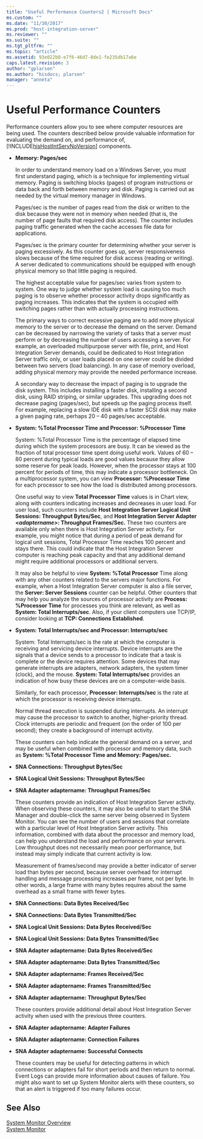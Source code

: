 ```yaml
---
title: "Useful Performance Counters2 | Microsoft Docs"
ms.custom: ""
ms.date: "11/30/2017"
ms.prod: "host-integration-server"
ms.reviewer: ""
ms.suite: ""
ms.tgt_pltfrm: ""
ms.topic: "article"
ms.assetid: 93e022b8-e7f6-46d7-8de1-fe235db17a6e
caps.latest.revision: 3
author: "gplarsen"
ms.author: "hisdocs; plarsen"
manager: "anneta"
---
```

# Useful Performance Counters
Performance counters allow you to see where computer resources are being used. The counters described below provide valuable information for evaluating the demand on, and performance of, [!INCLUDE[hisHostIntServNoVersion](../includes/hishostintservnoversion-md.md)] components.  
  
-   **Memory: Pages/sec**  
  
     In order to understand memory load on a Windows Server, you must first understand paging, which is a technique for implementing virtual memory. Paging is switching blocks (pages) of program instructions or data back and forth between memory and disk. Paging is carried out as needed by the virtual memory manager in Windows.  
  
     Pages/sec is the number of pages read from the disk or written to the disk because they were not in memory when needed (that is, the number of page faults that required disk access). The counter includes paging traffic generated when the cache accesses file data for applications.  
  
     Pages/sec is the primary counter for determining whether your server is paging excessively. As this counter goes up, server responsiveness slows because of the time required for disk access (reading or writing). A server dedicated to communications should be equipped with enough physical memory so that little paging is required.  
  
     The highest acceptable value for pages/sec varies from system to system. One way to judge whether system load is causing too much paging is to observe whether processor activity drops significantly as paging increases. This indicates that the system is occupied with switching pages rather than with actually processing instructions.  
  
     The primary ways to correct excessive paging are to add more physical memory to the server or to decrease the demand on the server. Demand can be decreased by narrowing the variety of tasks that a server must perform or by decreasing the number of users accessing a server. For example, an overloaded multipurpose server with file, print, and Host Integration Server demands, could be dedicated to Host Integration Server traffic only, or user loads placed on one server could be divided between two servers (load balancing). In any case of memory overload, adding physical memory may provide the needed performance increase.  
  
     A secondary way to decrease the impact of paging is to upgrade the disk system. This includes installing a faster disk, installing a second disk, using RAID striping, or similar upgrades. This upgrading does not decrease paging (pages/sec), but speeds up the paging process itself. For example, replacing a slow IDE disk with a faster SCSI disk may make a given paging rate, perhaps 20 – 40 pages/sec acceptable.  
  
-   **System: %Total Processor Time and Processor: %Processor Time**  
  
     System: %Total Processor Time is the percentage of elapsed time during which the system processors are busy. It can be viewed as the fraction of total processor time spent doing useful work. Values of 60 – 80 percent during typical loads are good values because they allow some reserve for peak loads. However, when the processor stays at 100 percent for periods of time, this may indicate a processor bottleneck. On a multiprocessor system, you can view **Processor: %Processor Time** for each processor to see how the load is distributed among processors.  
  
     One useful way to view **Total Processor Time** values is in Chart view, along with counters indicating increases and decreases in user load. For user load, such counters include **Host Integration Server Logical Unit Sessions: Throughput Bytes/Sec**, and **Host Integration Server Adapter \<*adaptername>*: Throughput Frames/Sec.** These two counters are available only when there is Host Integration Server activity. For example, you might notice that during a period of peak demand for logical unit sessions, Total Processor Time reaches 100 percent and stays there. This could indicate that the Host Integration Server computer is reaching peak capacity and that any additional demand might require additional processors or additional servers.  
  
     It may also be helpful to view **System: %Total Processor** Time along with any other counters related to the servers major functions. For example, when a Host Integration Server computer is also a file server, the **Server: Server Sessions** counter can be helpful. Other counters that may help you analyze the sources of processor activity are **Process: %Processor Time** for processes you think are relevant, as well as **System: Total Interrupts/sec**. Also, if your client computers use TCP/IP, consider looking at **TCP: Connections Established**.  
  
-   **System: Total Interrupts/sec and Processor: Interrupts/sec**  
  
     System: Total Interrupts/sec is the rate at which the computer is receiving and servicing device interrupts. Device interrupts are the signals that a device sends to a processor to indicate that a task is complete or the device requires attention. Some devices that may generate interrupts are adapters, network adapters, the system timer (clock), and the mouse. **System: Total Interrupts/sec** provides an indication of how busy these devices are on a computer-wide basis.  
  
     Similarly, for each processor, **Processor: Interrupts/sec** is the rate at which the processor is receiving device interrupts.  
  
     Normal thread execution is suspended during interrupts. An interrupt may cause the processor to switch to another, higher-priority thread. Clock interrupts are periodic and frequent (on the order of 100 per second); they create a background of interrupt activity.  
  
     These counters can help indicate the general demand on a server, and may be useful when combined with processor and memory data, such as **System: %Total Processor Time and Memory: Pages/sec.**  
  
-   **SNA Connections: Throughput Bytes/Sec**  
  
-   **SNA Logical Unit Sessions: Throughput Bytes/Sec**  
  
-   **SNA Adapter adaptername: Throughput Frames/Sec**  
  
     These counters provide an indication of Host Integration Server activity. When observing these counters, it may also be useful to start the SNA Manager and double-click the same server being observed in System Monitor. You can see the number of users and sessions that correlate with a particular level of Host Integration Server activity. This information, combined with data about the processor and memory load, can help you understand the load and performance on your servers. Low throughput does not necessarily mean poor performance, but instead may simply indicate that current activity is low.  
  
     Measurement of frames/second may provide a better indicator of server load than bytes per second, because server overhead for interrupt handling and message processing increases per frame, not per byte. In other words, a large frame with many bytes requires about the same overhead as a small frame with fewer bytes.  
  
-   **SNA Connections: Data Bytes Received/Sec**  
  
-   **SNA Connections: Data Bytes Transmitted/Sec**  
  
-   **SNA Logical Unit Sessions: Data Bytes Received/Sec**  
  
-   **SNA Logical Unit Sessions: Data Bytes Transmitted/Sec**  
  
-   **SNA Adapter adaptername: Data Bytes Received/Sec**  
  
-   **SNA Adapter adaptername: Data Bytes Transmitted/Sec**  
  
-   **SNA Adapter adaptername: Frames Received/Sec**  
  
-   **SNA Adapter adaptername: Frames Transmitted/Sec**  
  
-   **SNA Adapter adaptername: Throughput Bytes/Sec**  
  
     These counters provide additional detail about Host Integration Server activity when used with the previous three counters.  
  
-   **SNA Adapter adaptername: Adapter Failures**  
  
-   **SNA Adapter adaptername: Connection Failures**  
  
-   **SNA Adapter adaptername: Successful Connects**  
  
     These counters may be useful for detecting patterns in which connections or adapters fail for short periods and then return to normal. Event Logs can provide more information about causes of failure. You might also want to set up System Monitor alerts with these counters, so that an alert is triggered if too many failures occur.  
  
## See Also  
 [System Monitor Overview](../core/system-monitor-overview1.md)   
 [System Monitor](../core/system-monitor1.md)